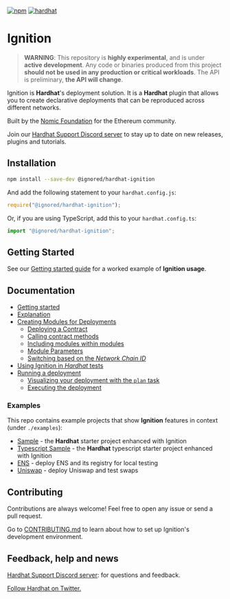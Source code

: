 [![npm](https://img.shields.io/npm/v/@ignored/hardhat-ignition.svg)](https://www.npmjs.com/package/@ignored/hardhat-ignition) [![hardhat](https://hardhat.org/buidler-plugin-badge.svg?1)](https://hardhat.org)

# Ignition

> **WARNING**: This repository is **highly experimental**, and is under **active development**. Any code or binaries produced from this project **should not be used in any production or critical workloads**. The API is preliminary, **the API will change**.

Ignition is **Hardhat**'s deployment solution. It is a **Hardhat** plugin that allows you to create declarative deployments that can be reproduced across different networks.

Built by the [Nomic Foundation](https://nomic.foundation/) for the Ethereum community.

Join our [Hardhat Support Discord server](https://hardhat.org/discord) to stay up to date on new releases, plugins and tutorials.

## Installation

```bash
npm install --save-dev @ignored/hardhat-ignition
```

And add the following statement to your `hardhat.config.js`:

```js
require("@ignored/hardhat-ignition");
```

Or, if you are using TypeScript, add this to your `hardhat.config.ts`:

```js
import "@ignored/hardhat-ignition";
```

## Getting Started

See our [Getting started guide](./docs/getting-started-guide.md) for a worked example of **Ignition usage**.

## Documentation

- [Getting started](./docs/getting-started-guide.md)
- [Explanation](./docs/explanation.md)
- [Creating Modules for Deployments](./docs/creating-modules-for-deployment.md)
  - [Deploying a Contract](./docs/creating-modules-for-deployment.md#deploying-a-contract)
  - [Calling contract methods](./docs/creating-modules-for-deployment.md#calling-contract-methods)
  - [Including modules within modules](./docs/creating-modules-for-deployment.md#including-modules-within-modules)
  - [Module Parameters](./docs/creating-modules-for-deployment.md#module-parameters)
  - [Switching based on the _Network Chain ID_](./docs/creating-modules-for-deployment.md#switching-based-on-the-network-chain-id)
- [Using Ignition in _Hardhat_ tests](./docs/using-ignition-in-hardhat-tests.md)
- [Running a deployment](./docs/running-a-deployment.md)
  - [Visualizing your deployment with the `plan` task](./docs/running-a-deployment.md#visualizing-your-deployment-with-the-plan-task)
  - [Executing the deployment](./docs/running-a-deployment.md#executing-the-deployment)

### Examples

This repo contains example projects that show **Ignition** features in context (under `./examples`):

- [Sample](./examples/sample) - the **Hardhat** starter project enhanced with Ignition
- [Typescript Sample](./examples/ts-sample) - the **Hardhat** typescript starter project enhanced with Ignition
- [ENS](./examples/ens) - deploy ENS and its registry for local testing
- [Uniswap](./examples/uniswap) - deploy Uniswap and test swaps

## Contributing

Contributions are always welcome! Feel free to open any issue or send a pull request.

Go to [CONTRIBUTING.md](./CONTRIBUTING.md) to learn about how to set up Ignition's development environment.

## Feedback, help and news

[Hardhat Support Discord server](https://hardhat.org/discord): for questions and feedback.

[Follow Hardhat on Twitter.](https://twitter.com/HardhatHQ)
